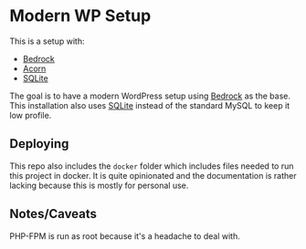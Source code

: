 # Modern WP Setup

This is a setup with:

- [Bedrock](https://github.com/roots/bedrock)
- [Acorn](https://github.com/roots/acorn)
- [SQLite](https://github.com/aaemnnosttv/wp-sqlite-db)

The goal is to have a modern WordPress setup using [Bedrock](https://github.com/roots/bedrock) as the base. This installation also uses [SQLite](https://github.com/aaemnnosttv/wp-sqlite-db) instead of the standard MySQL to keep it low profile.

## Deploying

This repo also includes the `docker` folder which includes files needed to run this project in docker. It is quite opinionated and the documentation is rather lacking because this is mostly for personal use.

## Notes/Caveats

PHP-FPM is run as root because it's a headache to deal with.
